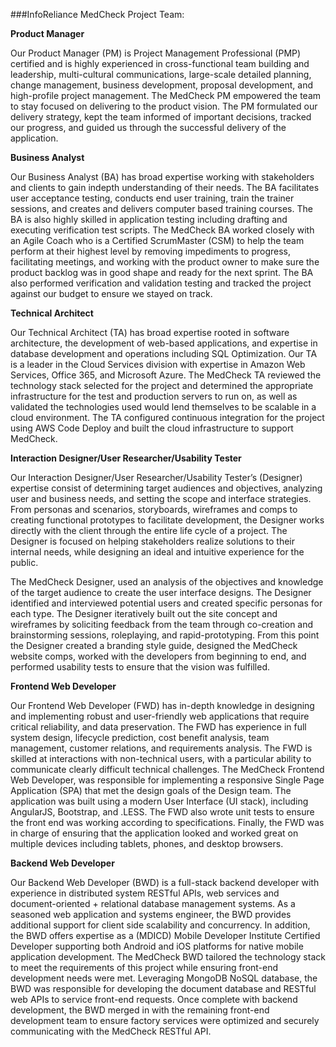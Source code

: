 
###InfoReliance MedCheck Project Team:

**Product Manager**

Our Product Manager (PM) is Project Management Professional (PMP) certified and is highly
experienced in cross-functional team building and leadership, multi-cultural communications,
large-scale detailed planning, change management, business development, proposal
development, and high-profile project management.
The MedCheck PM empowered the team to stay focused on delivering to the product vision.
The PM formulated our delivery strategy, kept the team informed of important decisions, tracked
our progress, and guided us through the successful delivery of the application.

**Business Analyst**

Our Business Analyst (BA) has broad expertise working with stakeholders and clients to gain indepth
understanding of their needs. The BA facilitates user acceptance testing, conducts end
user training, train the trainer sessions, and creates and delivers computer based training
courses. The BA is also highly skilled in application testing including drafting and executing
verification test scripts.
The MedCheck BA worked closely with an Agile Coach who is a Certified ScrumMaster (CSM)
to help the team perform at their highest level by removing impediments to progress, facilitating
meetings, and working with the product owner to make sure the product backlog was in good
shape and ready for the next sprint. The BA also performed verification and validation testing
and tracked the project against our budget to ensure we stayed on track.

**Technical Architect**

Our Technical Architect (TA) has broad expertise rooted in software architecture, the
development of web-based applications, and expertise in database development and operations
including SQL Optimization. Our TA is a leader in the Cloud Services division with expertise in
Amazon Web Services, Office 365, and Microsoft Azure.
The MedCheck TA reviewed the technology stack selected for the project and determined the
appropriate infrastructure for the test and production servers to run on, as well as validated the
technologies used would lend themselves to be scalable in a cloud environment. The TA
configured continuous integration for the project using AWS Code Deploy and built the cloud
infrastructure to support MedCheck.

**Interaction Designer/User Researcher/Usability Tester**

Our Interaction Designer/User Researcher/Usability Tester’s (Designer) expertise consist of
determining target audiences and objectives, analyzing user and business needs, and setting
the scope and interface strategies. From personas and scenarios, storyboards, wireframes and
comps to creating functional prototypes to facilitate development, the Designer works directly
with the client through the entire life cycle of a project. The Designer is focused on helping
stakeholders realize solutions to their internal needs, while designing an ideal and intuitive
experience for the public.

The MedCheck Designer, used an analysis of the objectives and knowledge of the target
audience to create the user interface designs. The Designer identified and interviewed potential
users and created specific personas for each type. The Designer iteratively built out the site
concept and wireframes by soliciting feedback from the team through co-creation and
brainstorming sessions, roleplaying, and rapid-prototyping. From this point the Designer
created a branding style guide, designed the MedCheck website comps, worked with the
developers from beginning to end, and performed usability tests to ensure that the vision was
fulfilled.

**Frontend Web Developer**

Our Frontend Web Developer (FWD) has in-depth knowledge in designing and implementing
robust and user-friendly web applications that require critical reliability, and data preservation.
The FWD has experience in full system design, lifecycle prediction, cost benefit analysis, team
management, customer relations, and requirements analysis. The FWD is skilled at interactions
with non-technical users, with a particular ability to communicate clearly difficult technical
challenges.
The MedCheck Frontend Web Developer, was responsible for implementing a responsive
Single Page Application (SPA) that met the design goals of the Design team. The application
was built using a modern User Interface (UI stack), including AngularJS, Bootstrap, and .LESS.
The FWD also wrote unit tests to ensure the front end was working according to specifications.
Finally, the FWD was in charge of ensuring that the application looked and worked great on
multiple devices including tablets, phones, and desktop browsers.

**Backend Web Developer**

Our Backend Web Developer (BWD) is a full-stack backend developer with experience in
distributed system RESTful APIs, web services and document-oriented + relational database
management systems. As a seasoned web application and systems engineer, the BWD
provides additional support for client side scalability and concurrency. In addition, the BWD
offers expertise as a (MDICD) Mobile Developer Institute Certified Developer supporting both
Android and iOS platforms for native mobile application development.
The MedCheck BWD tailored the technology stack to meet the requirements of this project while
ensuring front-end development needs were met. Leveraging MongoDB NoSQL database, the
BWD was responsible for developing the document database and RESTful web APIs to service
front-end requests. Once complete with backend development, the BWD merged in with the
remaining front-end development team to ensure factory services were optimized and securely
communicating with the MedCheck RESTful API.